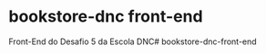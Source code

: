# bookstore-dnc front-end
Front-End do Desafio 5 da Escola DNC#   b o o k s t o r e - d n c - f r o n t - e n d  
 